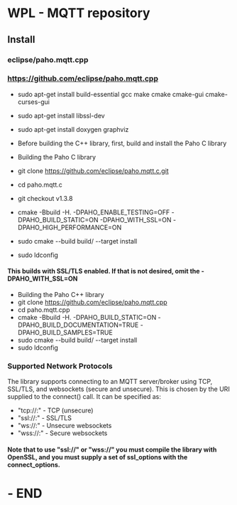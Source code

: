 # WPL - MQTT repository

## Install
### eclipse/paho.mqtt.cpp
### https://github.com/eclipse/paho.mqtt.cpp

- sudo apt-get install build-essential gcc make cmake cmake-gui cmake-curses-gui
- sudo apt-get install libssl-dev
- sudo apt-get install doxygen graphviz

- Before building the C++ library, first, build and install the Paho C library
- Building the Paho C library
- git clone https://github.com/eclipse/paho.mqtt.c.git
- cd paho.mqtt.c
- git checkout v1.3.8
- cmake -Bbuild -H. -DPAHO_ENABLE_TESTING=OFF -DPAHO_BUILD_STATIC=ON -DPAHO_WITH_SSL=ON -DPAHO_HIGH_PERFORMANCE=ON
- sudo cmake --build build/ --target install
- sudo ldconfig
#### This builds with SSL/TLS enabled. If that is not desired, omit the -DPAHO_WITH_SSL=ON

- Building the Paho C++ library
- git clone https://github.com/eclipse/paho.mqtt.cpp
- cd paho.mqtt.cpp
- cmake -Bbuild -H. -DPAHO_BUILD_STATIC=ON -DPAHO_BUILD_DOCUMENTATION=TRUE -DPAHO_BUILD_SAMPLES=TRUE
- sudo cmake --build build/ --target install
- sudo ldconfig

### Supported Network Protocols
The library supports connecting to an MQTT server/broker using TCP, SSL/TLS,
and websockets (secure and unsecure). This is chosen by the URI supplied to
the connect() call. It can be specified as:

- "tcp://<host>:<port>"  - TCP (unsecure)
- "ssl://<host>:<port>"  - SSL/TLS
- "ws://<host>:<port>"   - Unsecure websockets
- "wss://<host>:<port>"  - Secure websockets

#### Note that to use "ssl://" or "wss://" you must compile the library with OpenSSL, and you must supply a set of ssl_options with the connect_options.

# - END